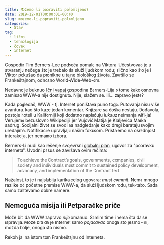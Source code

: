 ```yaml
---
title: Možemo li popraviti polomljeno?
date: 2019-12-01T00:00:01+00:00
slug: mozemo-li-popraviti-polomljeno
categories:
  - Stav
tag:
  - lično
  - tehnologija
  - čovek
  - internet
---
```


Gospodin Tim Berners-Lee podseća pomalo na Viktora. Učestvovao je u stvaranju nečega što je trebalo da služi ljudskom rodu; slično kao što je i Viktor pokušao da pronikne u tajne biološkog života. Završilo se Frankeštajnom, odnosno World-Wide-Web-om.

<!--more-->

Nedavno je buknuo [lični vapaj](https://www.nytimes.com/2019/11/24/opinion/world-wide-web.html) gospodina Berners-Lija o tome kako osnovna zamisao WWW-a nije dostignuta. Nije, slažem se. Ili... zapravo jeste?

Kada pogledaš, WWW - tj. Internet poništava puno toga. Putovanja nisu više avantura, kao što kaže jedan komentar. Knjižare sa ćoška nestaju. Dođavola, postoje hoteli u Kaliforniji koji dodatno naplaćuju _luksuz_ neimanja wifi-ja! Verujemo bezuslovno Wikipediji, jer Vujović Matija je Kraljevića Marka sadrug. Socijalni život se svodi na nadgledanje kako drugi barataju svojim uređajima. Notifikacije upravljaju našim fokusom. Pristajemo na osrednjost interakcija, jer nemamo izbora.

Berners-Li nudi kao rešenje svojevrsni [globalni plan](https://contractfortheweb.org), ugovor za "popravku interneta". Uvodni pasus se završava ovim rečima:

>  To achieve the Contract’s goals, governments, companies, civil society and individuals must commit to sustained policy development, advocacy, and implementation of the Contract text.

Nažalost, to je i najslabija karika celog ugovora: _must commit_. Nema mnogo razlike od početne premise WWW-a, da služi ljudskom rodu, tek-tako. Sada samo zahtevamo dobre namere.

## Nemoguća misija ili Petparačke priče

Može biti da WWW zapravo _nije_ omanuo. Samim time i nema šta da se ispravlja. Može biti da je Internet samo _pojačavač_ onoga što jesmo - ili, možda bolje, onoga što nismo.

Rekoh ja, na istom tom Frankeštajnu od Interneta.
